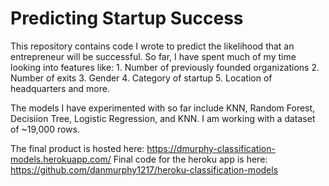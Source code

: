 # Predicting Startup Success

This repository contains code I wrote to predict the likelihood that an entrepreneur will be successful. So far, I have spent much of my time looking into features like:
    1. Number of previously founded organizations
    2. Number of exits
    3. Gender
    4. Category of startup
    5. Location of headquarters
and more. 

The models I have experimented with so far include KNN, Random Forest, Decisiion Tree, Logistic Regression, and KNN. I am working with a dataset of ~19,000 rows.  

The final product is hosted here: https://dmurphy-classification-models.herokuapp.com/
Final code for the heroku app is here: https://github.com/danmurphy1217/heroku-classification-models
